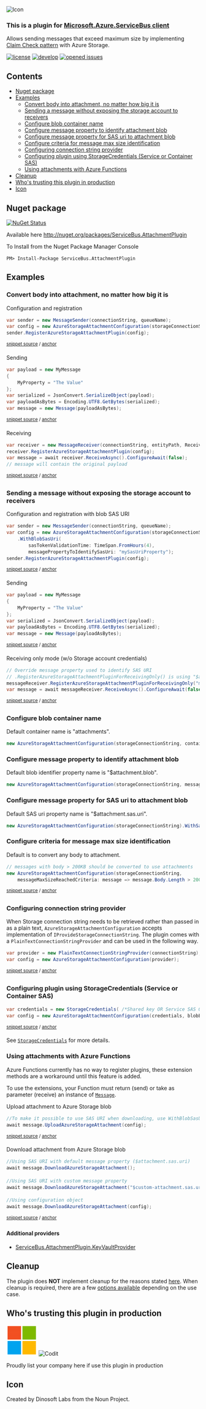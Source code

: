 <!--
GENERATED FILE - DO NOT EDIT
This file was generated by [MarkdownSnippets](https://github.com/SimonCropp/MarkdownSnippets).
Source File: /README.source.md
To change this file edit the source file and then run MarkdownSnippets.
-->

![Icon](https://github.com/SeanFeldman/ServiceBus.AttachmentPlugin/blob/master/images/project-icon.png)

### This is a plugin for [Microsoft.Azure.ServiceBus client](https://github.com/Azure/azure-service-bus-dotnet/)

Allows sending messages that exceed maximum size by implementing [Claim Check pattern](http://www.enterpriseintegrationpatterns.com/patterns/messaging/StoreInLibrary.html) with Azure Storage.

[![license](https://img.shields.io/github/license/mashape/apistatus.svg)](https://github.com/SeanFeldman/ServiceBus.AttachmentPlugin/blob/master/LICENSE)
[![develop](https://img.shields.io/appveyor/ci/seanfeldman/ServiceBus-AttachmentPlugin/develop.svg?style=flat-square&branch=develop)](https://ci.appveyor.com/project/seanfeldman/ServiceBus-AttachmentPlugin)
[![opened issues](https://img.shields.io/github/issues-raw/badges/shields/website.svg)](https://github.com/SeanFeldman/ServiceBus.AttachmentPlugin/issues)

<!-- toc -->
## Contents

  * [Nuget package](#nuget-package)
  * [Examples](#examples)
    * [Convert body into attachment, no matter how big it is](#convert-body-into-attachment-no-matter-how-big-it-is)
    * [Sending a message without exposing the storage account to receivers](#sending-a-message-without-exposing-the-storage-account-to-receivers)
    * [Configure blob container name](#configure-blob-container-name)
    * [Configure message property to identify attachment blob](#configure-message-property-to-identify-attachment-blob)
    * [Configure message property for SAS uri to attachment blob](#configure-message-property-for-sas-uri-to-attachment-blob)
    * [Configure criteria for message max size identification](#configure-criteria-for-message-max-size-identification)
    * [Configuring connection string provider](#configuring-connection-string-provider)
    * [Configuring plugin using StorageCredentials (Service or Container SAS)](#configuring-plugin-using-storagecredentials-service-or-container-sas)
    * [Using attachments with Azure Functions](#using-attachments-with-azure-functions)
  * [Cleanup](#cleanup)
  * [Who's trusting this plugin in production](#whos-trusting-this-plugin-in-production)
  * [Icon](#icon)
<!-- endtoc -->


## Nuget package

[![NuGet Status](https://buildstats.info/nuget/ServiceBus.AttachmentPlugin?includePreReleases=true)](https://www.nuget.org/packages/ServiceBus.AttachmentPlugin/)

Available here http://nuget.org/packages/ServiceBus.AttachmentPlugin

To Install from the Nuget Package Manager Console 

    PM> Install-Package ServiceBus.AttachmentPlugin

## Examples

### Convert body into attachment, no matter how big it is

Configuration and registration

<!-- snippet: ConfigurationAndRegistration -->
<a id='snippet-configurationandregistration'/></a>
```cs
var sender = new MessageSender(connectionString, queueName);
var config = new AzureStorageAttachmentConfiguration(storageConnectionString);
sender.RegisterAzureStorageAttachmentPlugin(config);
```
<sup>[snippet source](/src/ServiceBus.AttachmentPlugin.Tests/Snippets.cs#L14-L20) / [anchor](#snippet-configurationandregistration)</sup>
<!-- endsnippet -->

Sending

<!-- snippet: AttachmentSending -->
<a id='snippet-attachmentsending'/></a>
```cs
var payload = new MyMessage
{
    MyProperty = "The Value"
};
var serialized = JsonConvert.SerializeObject(payload);
var payloadAsBytes = Encoding.UTF8.GetBytes(serialized);
var message = new Message(payloadAsBytes);
```
<sup>[snippet source](/src/ServiceBus.AttachmentPlugin.Tests/Snippets.cs#L26-L36) / [anchor](#snippet-attachmentsending)</sup>
<!-- endsnippet -->

Receiving

<!-- snippet: AttachmentReceiving -->
<a id='snippet-attachmentreceiving'/></a>
```cs
var receiver = new MessageReceiver(connectionString, entityPath, ReceiveMode.ReceiveAndDelete);
receiver.RegisterAzureStorageAttachmentPlugin(config);
var message = await receiver.ReceiveAsync().ConfigureAwait(false);
// message will contain the original payload
```
<sup>[snippet source](/src/ServiceBus.AttachmentPlugin.Tests/Snippets.cs#L42-L49) / [anchor](#snippet-attachmentreceiving)</sup>
<!-- endsnippet -->

### Sending a message without exposing the storage account to receivers

Configuration and registration with blob SAS URI

<!-- snippet: ConfigurationAndRegistrationSas -->
<a id='snippet-configurationandregistrationsas'/></a>
```cs
var sender = new MessageSender(connectionString, queueName);
var config = new AzureStorageAttachmentConfiguration(storageConnectionString)
    .WithBlobSasUri(
        sasTokenValidationTime: TimeSpan.FromHours(4),
        messagePropertyToIdentifySasUri: "mySasUriProperty");
sender.RegisterAzureStorageAttachmentPlugin(config);
```
<sup>[snippet source](/src/ServiceBus.AttachmentPlugin.Tests/Snippets.cs#L54-L63) / [anchor](#snippet-configurationandregistrationsas)</sup>
<!-- endsnippet -->

Sending

<!-- snippet: AttachmentSendingSas -->
<a id='snippet-attachmentsendingsas'/></a>
```cs
var payload = new MyMessage
{
    MyProperty = "The Value"
};
var serialized = JsonConvert.SerializeObject(payload);
var payloadAsBytes = Encoding.UTF8.GetBytes(serialized);
var message = new Message(payloadAsBytes);
```
<sup>[snippet source](/src/ServiceBus.AttachmentPlugin.Tests/Snippets.cs#L69-L79) / [anchor](#snippet-attachmentsendingsas)</sup>
<!-- endsnippet -->

Receiving only mode (w/o Storage account credentials)

<!-- snippet: AttachmentReceivingSas -->
<a id='snippet-attachmentreceivingsas'/></a>
```cs
// Override message property used to identify SAS URI
// .RegisterAzureStorageAttachmentPluginForReceivingOnly() is using "$attachment.sas.uri" by default
messageReceiver.RegisterAzureStorageAttachmentPluginForReceivingOnly("mySasUriProperty");
var message = await messageReceiver.ReceiveAsync().ConfigureAwait(false);
```
<sup>[snippet source](/src/ServiceBus.AttachmentPlugin.Tests/Snippets.cs#L85-L92) / [anchor](#snippet-attachmentreceivingsas)</sup>
<!-- endsnippet -->

### Configure blob container name

Default container name is "attachments".

```c#
new AzureStorageAttachmentConfiguration(storageConnectionString, containerName:"blobs");
```

### Configure message property to identify attachment blob

Default blob identifier property name is "$attachment.blob".

```c#
new AzureStorageAttachmentConfiguration(storageConnectionString, messagePropertyToIdentifyAttachmentBlob: "myblob");
```

### Configure message property for SAS uri to attachment blob

Default SAS uri property name is "$attachment.sas.uri".

```c#
new AzureStorageAttachmentConfiguration(storageConnectionString).WithSasUri(messagePropertyToIdentifySasUri: "mySasUriProperty");
```

### Configure criteria for message max size identification

Default is to convert any body to attachment.

<!-- snippet: Configure_criteria_for_message_max_size_identification -->
<a id='snippet-configure_criteria_for_message_max_size_identification'/></a>
```cs
// messages with body > 200KB should be converted to use attachments
new AzureStorageAttachmentConfiguration(storageConnectionString,
    messageMaxSizeReachedCriteria: message => message.Body.Length > 200 * 1024);
```
<sup>[snippet source](/src/ServiceBus.AttachmentPlugin.Tests/Snippets.cs#L97-L103) / [anchor](#snippet-configure_criteria_for_message_max_size_identification)</sup>
<!-- endsnippet -->

### Configuring connection string provider

When Storage connection string needs to be retrieved rather than passed in as a plain text, `AzureStorageAttachmentConfiguration` accepts implementation of `IProvideStorageConnectionString`.
The plugin comes with a `PlainTextConnectionStringProvider` and can be used in the following way.

<!-- snippet: Configuring_connection_string_provider -->
<a id='snippet-configuring_connection_string_provider'/></a>
```cs
var provider = new PlainTextConnectionStringProvider(connectionString);
var config = new AzureStorageAttachmentConfiguration(provider);
```
<sup>[snippet source](/src/ServiceBus.AttachmentPlugin.Tests/Snippets.cs#L109-L114) / [anchor](#snippet-configuring_connection_string_provider)</sup>
<!-- endsnippet -->

### Configuring plugin using StorageCredentials (Service or Container SAS)

<!-- snippet: Configuring_plugin_using_StorageCredentials -->
<a id='snippet-configuring_plugin_using_storagecredentials'/></a>
```cs
var credentials = new StorageCredentials( /*Shared key OR Service SAS OR Container SAS*/);
var config = new AzureStorageAttachmentConfiguration(credentials, blobEndpoint);
```
<sup>[snippet source](/src/ServiceBus.AttachmentPlugin.Tests/Snippets.cs#L120-L125) / [anchor](#snippet-configuring_plugin_using_storagecredentials)</sup>
<!-- endsnippet -->

See [`StorageCredentials`](https://docs.microsoft.com/en-us/dotnet/api/microsoft.windowsazure.storage.auth.storagecredentials) for more details.

### Using attachments with Azure Functions

Azure Functions currently has no way to register plugins, these extension methods are a workaround until this feature is added. 

To use the extensions, your Function must return (send) or take as parameter (receive) an instance of [`Message`](https://docs.microsoft.com/en-us/dotnet/api/microsoft.azure.servicebus.message).

Upload attachment to Azure Storage blob

<!-- snippet: Upload_attachment_without_registering_plugin -->
<a id='snippet-upload_attachment_without_registering_plugin'/></a>
```cs
//To make it possible to use SAS URI when downloading, use WithBlobSasUri() when creating configuration object
await message.UploadAzureStorageAttachment(config);
```
<sup>[snippet source](/src/ServiceBus.AttachmentPlugin.Tests/Snippets.cs#L130-L135) / [anchor](#snippet-upload_attachment_without_registering_plugin)</sup>
<!-- endsnippet -->

Download attachment from Azure Storage blob

<!-- snippet: Download_attachment_without_registering_plugin -->
<a id='snippet-download_attachment_without_registering_plugin'/></a>
```cs
//Using SAS URI with default message property ($attachment.sas.uri)
await message.DownloadAzureStorageAttachment();

//Using SAS URI with custom message property
await message.DownloadAzureStorageAttachment("$custom-attachment.sas.uri");

//Using configuration object
await message.DownloadAzureStorageAttachment(config);
```
<sup>[snippet source](/src/ServiceBus.AttachmentPlugin.Tests/Snippets.cs#L139-L150) / [anchor](#snippet-download_attachment_without_registering_plugin)</sup>
<!-- endsnippet -->

#### Additional providers

* [ServiceBus.AttachmentPlugin.KeyVaultProvider](https://www.nuget.org/packages?q=ServiceBus.AttachmentPlugin.KeyVaultProvider)

## Cleanup

The plugin does **NOT** implement cleanup for the reasons stated [here](https://github.com/SeanFeldman/ServiceBus.AttachmentPlugin/issues/86#issuecomment-458541694). When cleanup is required, there are a few [options available](https://github.com/SeanFeldman/ServiceBus.AttachmentPlugin/issues/86#issue-404101630) depending on the use case.

## Who's trusting this plugin in production

![Microsoft](https://github.com/SeanFeldman/ServiceBus.AttachmentPlugin/blob/develop/images/using/microsoft.png)
![Codit](https://github.com/SeanFeldman/ServiceBus.AttachmentPlugin/blob/master/images/using/Codit.png)

Proudly list your company here if use this plugin in production

## Icon

Created by Dinosoft Labs from the Noun Project.
